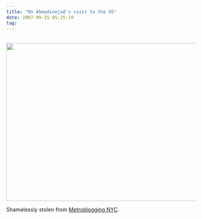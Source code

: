 ```yaml
---
title: "On Ahmadinejad's visit to the US"
date: 2007-09-25 05:25:19
tag: 
---
```

<p align="center"> <img height="420" width="630" src="http://damog.net/files/misc/free-douche-bags.jpg"/></p>
<p>
Shamelessly stolen from <a target="_blank" href="http://nyc.metblogs.com/archives/2007/09/mahmoud_ahmadin.phtml">Metroblogging NYC</a>. </p>
